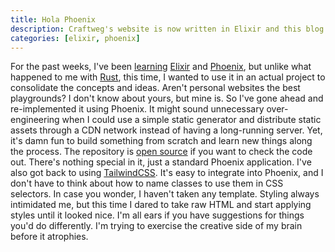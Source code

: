 ```yaml
---
title: Hola Phoenix
description: Craftweg's website is now written in Elixir and this blog post touches on what led to the migration and how the process has been.
categories: [elixir, phoenix]
---
```


For the past weeks, I've been [learning](/blog/2022/08/25/on-learning-elixir) [Elixir](https://elixir-lang.org/) and [Phoenix](https://phoenixframework.org/), but unlike what happened to me with [Rust](https://www.rust-lang.org/), this time, I wanted to use it in an actual project to consolidate the concepts and ideas. Aren't personal websites the best playgrounds? I don't know about yours, but mine is. So I've gone ahead and re-implemented it using Phoenix. It might sound unnecessary over-engineering when I could use a simple static generator and distribute static assets through a CDN network instead of having a long-running server. Yet, it's damn fun to build something from scratch and learn new things along the process. The repository is [open source](https://github.com/craftweg/website) if you want to check the code out. There's nothing special in it, just a standard Phoenix application. I've also got back to using [TailwindCSS](https://tailwindcss.com/). It's easy to integrate into Phoenix, and I don't have to think about how to name classes to use them in CSS selectors. In case you wonder, I haven't taken any template. Styling always intimidated me, but this time I dared to take raw HTML and start applying styles until it looked nice. I'm all ears if you have suggestions for things you'd do differently. I'm trying to exercise the creative side of my brain before it atrophies.
